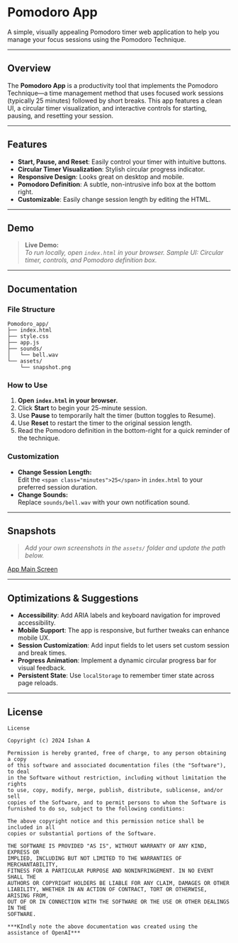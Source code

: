 # Pomodoro App

A simple, visually appealing Pomodoro timer web application to help you manage your focus sessions using the Pomodoro Technique.

---

## Overview

The **Pomodoro App** is a productivity tool that implements the Pomodoro Technique—a time management method that uses focused work sessions (typically 25 minutes) followed by short breaks. This app features a clean UI, a circular timer visualization, and interactive controls for starting, pausing, and resetting your session.

---

## Features

- **Start, Pause, and Reset**: Easily control your timer with intuitive buttons.
- **Circular Timer Visualization**: Stylish circular progress indicator.
- **Responsive Design**: Looks great on desktop and mobile.
- **Pomodoro Definition**: A subtle, non-intrusive info box at the bottom right.
- **Customizable**: Easily change session length by editing the HTML.

---

## Demo

> **Live Demo:**  
> _To run locally, open `index.html` in your browser._
*Sample UI: Circular timer, controls, and Pomodoro definition box.*

---

## Documentation

### File Structure

```
Pomodoro_app/
├── index.html
├── style.css
├── app.js
├── sounds/
│   └── bell.wav
└── assets/
    └── snapshot.png
```

### How to Use

1. **Open `index.html` in your browser.**
2. Click **Start** to begin your 25-minute session.
3. Use **Pause** to temporarily halt the timer (button toggles to Resume).
4. Use **Reset** to restart the timer to the original session length.
5. Read the Pomodoro definition in the bottom-right for a quick reminder of the technique.

### Customization

- **Change Session Length:**  
  Edit the `<span class="minutes">25</span>` in `index.html` to your preferred session duration.
- **Change Sounds:**  
  Replace `sounds/bell.wav` with your own notification sound.

---

## Snapshots

> _Add your own screenshots in the `assets/` folder and update the path below._

[App Main Screen](https://ibb.co/yFGpkSf2)

---

## Optimizations & Suggestions

- **Accessibility**: Add ARIA labels and keyboard navigation for improved accessibility.
- **Mobile Support**: The app is responsive, but further tweaks can enhance mobile UX.
- **Session Customization**: Add input fields to let users set custom session and break times.
- **Progress Animation**: Implement a dynamic circular progress bar for visual feedback.
- **Persistent State**: Use `localStorage` to remember timer state across page reloads.

---

## License

```
License

Copyright (c) 2024 Ishan A

Permission is hereby granted, free of charge, to any person obtaining a copy
of this software and associated documentation files (the "Software"), to deal
in the Software without restriction, including without limitation the rights
to use, copy, modify, merge, publish, distribute, sublicense, and/or sell
copies of the Software, and to permit persons to whom the Software is
furnished to do so, subject to the following conditions:

The above copyright notice and this permission notice shall be included in all
copies or substantial portions of the Software.

THE SOFTWARE IS PROVIDED "AS IS", WITHOUT WARRANTY OF ANY KIND, EXPRESS OR
IMPLIED, INCLUDING BUT NOT LIMITED TO THE WARRANTIES OF MERCHANTABILITY,
FITNESS FOR A PARTICULAR PURPOSE AND NONINFRINGEMENT. IN NO EVENT SHALL THE
AUTHORS OR COPYRIGHT HOLDERS BE LIABLE FOR ANY CLAIM, DAMAGES OR OTHER
LIABILITY, WHETHER IN AN ACTION OF CONTRACT, TORT OR OTHERWISE, ARISING FROM,
OUT OF OR IN CONNECTION WITH THE SOFTWARE OR THE USE OR OTHER DEALINGS IN THE
SOFTWARE.

***KIndly note the above documentation was created using the assistance of OpenAI***
```


